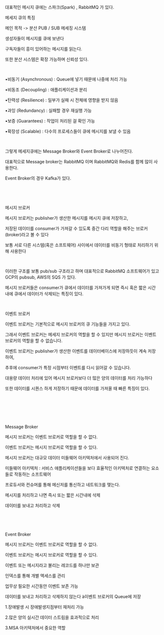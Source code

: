 대표적인 메시지 큐에는 스파크(Spark) , RabbitMQ 가 있다.


메세지 큐의 특징

메인 목적 -> 분산 PUB / SUB 메세징 시스템

생성자들이 메시지를 큐에 보낸다

구독자들이 흥미 있어하는 메시지를 읽는다.

또한 분산 시스템은 확장 가능하며 신뢰성 있다.

​

•비동기 (Asynchronous) : Queue에 넣기 때문에 나중에 처리 가능

•비동조 (Decoupling) : 애플리케이션과 분리

•탄력성 (Resilience) : 일부가 실패 시 전체에 영향을 받지 않음

•과잉 (Redundancy) : 실패할 경우 재실행 가능

•보증 (Guarantees) : 작업이 처리된 걸 확인 가능

•확장성 (Scalable) : 다수의 프로세스들이 큐에 메시지를 보낼 수 있음

​

그렇게 메세지큐에는 Message Broker와 Event Broker로 나누어진다.

대표적으로 Message broker는 RabbitMQ 이며 RabbitMQ와 Redis를 함께 많이 사용한다.

Event Broker의 경우 Kafka가 있다.

​

​

메시지 브로커

메시지 브로커는 publisher가 생산한 메시지를 메시지 큐에 저장하고, 

저장된 데이터를 consumer가 가져갈 수 있도록 중간 다리 역할을 해주는 브로커(broker)라고 볼 수 있다

보통 서로 다른 시스템(혹은 소프트웨어) 사이에서 데이터를 비동기 형태로 처리하기 위해 사용한다

​

이러한 구조를 보통 pub/sub 구조라고 하며 대표적으로 RabbitMQ 소프트웨어가 있고 GCP의 pubsub, AWS의 SQS 가 있다.

메시지 브로커들은 consumer가 큐에서 데이터를 가져가게 되면 즉시 혹은 짧은 시간 내에 큐에서 데이터가 삭제되는 특징이 있다.

​

이벤트 브로커

이벤트 브로커는 기본적으로 메시지 브로커의 큐 기능들을 가지고 있다.

그래서 이벤트 브로커는 메세지 브로커의 역할을 할 수 있지만 메시지 브로커는 이벤트 브로커의 역할을 할 수 없습니다.

이벤트 브로커는 publisher가 생산한 이벤트를 데이터베이스에 저장하듯이 계속 저장하여, 

추후에 consumer가 특정 시점부터 이벤트를 다시 읽어갈 수 있습니다.

대용량 데이터 처리에 있어 메시지 브로커보다 더 많은 양의 데이터를 처리 가능하다

또한 데이터를 시퀀스 하게 저장하기 때문에 데이터를 가져올 때 빠른 특징이 있다.

​

​

​

Message Broker


메시지 브로커는 이벤트 브로커로 역할을 할 수 없다.

이벤트 브로커는 메시지 브로커로 역할을 할 수 있다.

메시지 브로커는 대규모 데이터 미들웨어 아키텍처에서 사용되어 진다.

미들웨어 아키텍처 : 서비스 애플리케이션들을 보다 효율적인 아키텍처로 연결하는 요소들로 작동하는 소프트웨어

프로듀서와 컨슈머를 통해 메신저를 통신하고 네트워크를 맺는다.

메시지를 처리하고 나면 즉시 또는 짧은 시간내에 삭제

데이터를 보내고 처리하고 삭제

​

​

Event Broker​


메시지 브로커는 이벤트 브로커로 역할을 할 수 없다.

이벤트 브로커는 메시지 브로커로 역할을 할 수 있다.

이벤트 또는 메시지라고 불리는 레코드를 하나만 보관

인덱스를 통해 개별 액세스를 관리

업무상 필요한 시간동안 이벤트 보존 가능

데이터를 보내고 처리하고 삭제하지 않는다 à이벤트 브로커의 Queue에 저장

 

1.장애발생 시 장애발생지점부터 재처리 가능

2.많은 양의 실시간 데이터 스트림을 효과적으로 처리

3.MSA 아키텍처에서 중요한 역할